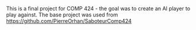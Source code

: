 This is a final project for COMP 424 - the goal was to create an AI player to play against. The base project was used from https://github.com/PierreOrhan/SaboteurComp424
